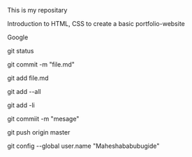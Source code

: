 This is my repositary

Introduction to HTML, CSS to create a basic portfolio-website

Google

git status

git commit -m "file.md"

git add file.md

git add --all

git add -li

git commiit -m "mesage"

git push origin master

git config --global user.name "Maheshababubugide"